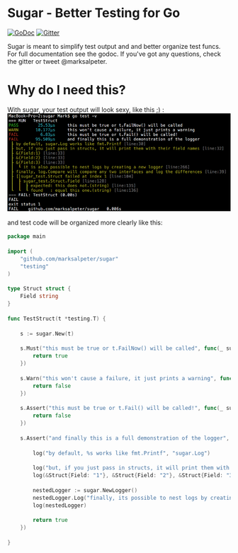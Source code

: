 
# Sugar -  Better Testing for Go

[![GoDoc](https://godoc.org/github.com/golang/gddo?status.svg)](http://godoc.org/github.com/marksalpeter/sugar)
[![Gitter](https://badges.gitter.im/marksalpeter/sugar.svg)](https://gitter.im/marksalpeter/sugar?utm_source=badge&utm_medium=badge&utm_campaign=pr-badge)

Sugar is meant to simplify test output and and better organize test funcs. For full documentation see the godoc. If you've got any questions, check the gitter or tweet @marksalpeter. 

# Why do I need this?
With sugar, your test output will look sexy, like this ;) :
![terminal](terminal.png?raw=true)

and test code will be organized more clearly like this:
```go
package main

import (
	"github.com/marksalpeter/sugar"
	"testing"
)

type Struct struct {
	Field string
}

func TestStruct(t *testing.T) {

	s := sugar.New(t)

	s.Must("this must be true or t.FailNow() will be called", func(_ sugar.Log) bool {
		return true
	})

	s.Warn("this won't cause a failure, it just prints a warning", func(_ sugar.Log) bool {
		return false
	})

	s.Assert("this must be true or t.Fail() will be called!", func(_ sugar.Log) bool {
		return false
	})

	s.Assert("and finally this is a full demonstration of the logger", func(log sugar.Log) bool {

		log("by default, %s works like fmt.Printf", "sugar.Log")

		log("but, if you just pass in structs, it will print them with their field names")
		log(&Struct{Field: "1"}, &Struct{Field: "2"}, &Struct{Field: "3"})

		nestedLogger := sugar.NewLogger()
		nestedLogger.Log("finally, its possible to nest logs by creating a new logger")
		log(nestedLogger)

		return true
	})

}
```
